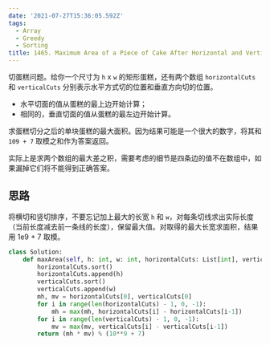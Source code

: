 ```yaml
---
date: '2021-07-27T15:36:05.592Z'
tags:
  - Array
  - Greedy
  - Sorting
title: 1465. Maximum Area of a Piece of Cake After Horizontal and Vertical Cuts (Medium)
---
```


切蛋糕问题。给你一个尺寸为 `h` x `w` 的矩形蛋糕，还有两个数组 `horizontalCuts` 和 `verticalCuts` 分别表示水平方式切的位置和垂直方向切的位置。

- 水平切面的值从蛋糕的最上边开始计算；
- 相同的，垂直切面的值从蛋糕的最左边开始计算。

求蛋糕切分之后的单块蛋糕的最大面积。因为结果可能是一个很大的数字，将其和 `109 + 7` 取模之和作为答案返回。

实际上是求两个数组的最大差之积，需要考虑的细节是四条边的值不在数组中，如果漏掉它们将不能得到正确答案。

<!-- more -->

## 思路

将横切和竖切排序，不要忘记加上最大的长宽 `h` 和 `w`，对每条切线求出实际长度（当前长度减去前一条线的长度），保留最大值。对取得的最大长宽求面积，结果用 1e9 + 7 取模。

```python
class Solution:
    def maxArea(self, h: int, w: int, horizontalCuts: List[int], verticalCuts: List[int]) -> int:
        horizontalCuts.sort()
        horizontalCuts.append(h)
        verticalCuts.sort()
        verticalCuts.append(w)
        mh, mv = horizontalCuts[0], verticalCuts[0]
        for i in range(len(horizontalCuts) - 1, 0, -1):
            mh = max(mh, horizontalCuts[i] - horizontalCuts[i-1])
        for i in range(len(verticalCuts) - 1, 0, -1):
            mv = max(mv, verticalCuts[i] - verticalCuts[i-1])
        return (mh * mv) % (10**9 + 7)
```
